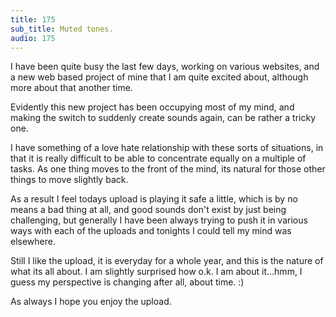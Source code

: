 ```yaml
---
title: 175
sub_title: Muted tones.
audio: 175
---
```


I have been quite busy the last few days, working on various websites, and a new web based project of mine that I am quite excited about, although more about that another time. 

Evidently this new project has been occupying most of my mind, and making the switch to suddenly create sounds again, can be rather a tricky one. 

I have something of a love hate relationship with these sorts of situations, in that it is really difficult to be able to concentrate equally on a multiple of tasks. As one thing moves to the front of the mind, its natural for those other things to move slightly back.

As a result I feel todays upload is playing it safe a little, which is by no means a bad thing at all, and good sounds don't exist by just being challenging, but generally I have been always trying to push it in various ways with each of the uploads and tonights I could tell my mind was elsewhere.

Still I like the upload, it is everyday for a whole year, and this is the nature of what its all about. I am slightly surprised how o.k. I am about it…hmm, I guess my perspective is changing after all, about time. :)

As always I hope you enjoy the upload.